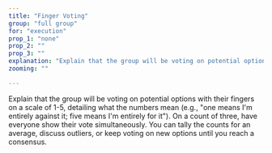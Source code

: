```yaml
---
title: "Finger Voting"
group: "full group"
for: "execution"
prop_1: "none"
prop_2: ""
prop_3: ""
explanation: "Explain that the group will be voting on potential options with their fingers on a scale of 1-5, detailing what the numbers mean (e.g., \"one means I\'m entirely against it; five means I\'m entirely for it\"). On a count of three, have everyone show their vote simultaneously. You can tally the counts for an average, discuss outliers, or keep voting on new options until you reach a consensus."
zooming: ""

---
```


Explain that the group will be voting on potential options with their fingers on a scale of 1-5, detailing what the numbers mean (e.g., "one means I'm entirely against it; five means I'm entirely for it"). On a count of three, have everyone show their vote simultaneously. You can tally the counts for an average, discuss outliers, or keep voting on new options until you reach a consensus.
